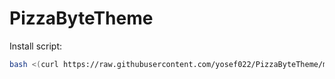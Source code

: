 # PizzaByteTheme

Install script:
```sh
bash <(curl https://raw.githubusercontent.com/yosef022/PizzaByteTheme/main/install.sh)
```
